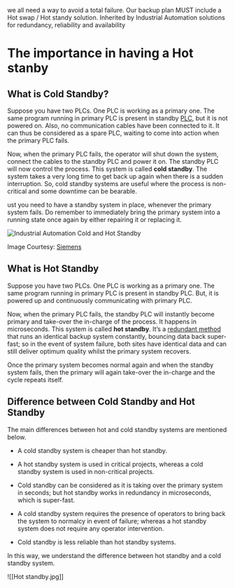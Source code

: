we all need a way to avoid a total failure. Our backup plan MUST include a Hot swap / Hot standy solution.
Inherited by Industrial Automation solutions for redundancy, reliability and availability

# The importance in having a Hot stanby

## **What is Cold Standby?**

Suppose you have two PLCs. One PLC is working as a primary one. The same program running in primary PLC is present in standby [PLC](https://instrumentationtools.com/feedback-monitoring-in-safety-plc/), but it is not powered on. Also, no communication cables have been connected to it. It can thus be considered as a spare PLC, waiting to come into action when the primary PLC fails.

Now, when the primary PLC fails, the operator will shut down the system, connect the cables to the standby PLC and power it on. The standby PLC will now control the process. This system is called **cold standby**. The system takes a very long time to get back up again when there is a sudden interruption. So, cold standby systems are useful where the process is non-critical and some downtime can be bearable.

ust you need to have a standby system in place, whenever the primary system fails. Do remember to immediately bring the primary system into a running state once again by either repairing it or replacing it.

![Industrial Automation Cold and Hot Standby](https://instrumentationtools.com/wp-content/uploads/2023/03/Industrial-Automation-Cold-and-Hot-Standby.png?ezimgfmt=rs:778x479/rscb2/ngcb2/notWebP)

Image Courtesy: [Siemens](https://www.siemens.com/)

## **What is Hot Standby**

Suppose you have two PLCs. One PLC is working as a primary one. The same program running in primary PLC is present in standby PLC. But, it is powered up and continuously communicating with primary PLC.

Now, when the primary PLC fails, the standby PLC will instantly become primary and take-over the in-charge of the process. It happens in microseconds. This system is called **hot standby**. It’s a [redundant method](https://instrumentationtools.com/plc-redundancy/) that runs an identical backup system constantly, bouncing data back super-fast; so in the event of system failure, both sites have identical data and can still deliver optimum quality whilst the primary system recovers.

Once the primary system becomes normal again and when the standby system fails, then the primary will again take-over the in-charge and the cycle repeats itself.

## **Difference between Cold Standby and Hot Standby**

The main differences between hot and cold standby systems are mentioned below.

-   A cold standby system is cheaper than hot standby.
    
-   A hot standby system is used in critical projects, whereas a cold standby system is used in non-critical projects.
    
-   Cold standby can be considered as it is taking over the primary system in seconds; but hot standby works in redundancy in microseconds, which is super-fast.
    
-   A cold standby system requires the presence of operators to bring back the system to normalcy in event of failure; whereas a hot standby system does not require any operator intervention.
    
-   Cold standby is less reliable than hot standby systems.
    

In this way, we understand the difference between hot standby and a cold standby system.



![[Hot standby.jpg]]